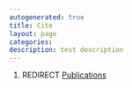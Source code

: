 ```yaml
---
autogenerated: true
title: Cite
layout: page
categories: 
description: test description
---
```


1.  REDIRECT [Publications](Publications)
